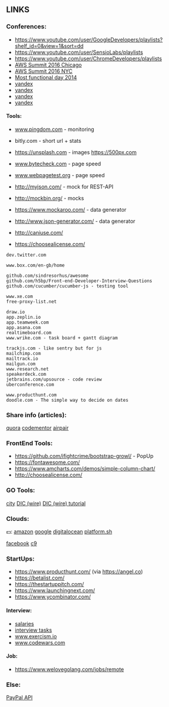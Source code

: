 LINKS
-

### Conferences:

* https://www.youtube.com/user/GoogleDevelopers/playlists?shelf_id=0&view=1&sort=dd
* https://www.youtube.com/user/SensioLabs/playlists
* https://www.youtube.com/user/ChromeDevelopers/playlists
* [AWS Summit 2016 Chicago](https://www.youtube.com/watch?v=Jvg_SsNyR00&list=PLhr1KZpdzukc2_5o7YTT7e2dlKBEKR1ez)
* [AWS Summit 2016 NYC](https://www.youtube.com/watch?v=b7yqd7z1RBQ&t=29s)
* [Most functional day 2014](http://frameworksdays.com/event/most-functional-day/page/program)
* [yandex](http://habrahabr.ru/company/yandex/blog/208120/)
* [yandex](http://habrahabr.ru/company/yandex/blog/208244/)
* [yandex](http://shad.yandex.ru/lectures/)
* [yandex](http://shad.yandex.ru/lectures/algorithms.xml)

#### Tools:

* www.pingdom.com - monitoring
* bitly.com - short url + stats
* https://unsplash.com - images
https://500px.com

* www.bytecheck.com - page speed
* www.webpagetest.org - page speed

* http://myjson.com/ - mock for REST-API
* http://mockbin.org/ - mocks
* https://www.mockaroo.com/ - data generator
* http://www.json-generator.com/ - data generator

* http://caniuse.com/
* https://choosealicense.com/

````
dev.twitter.com

www.box.com/en-gb/home

github.com/sindresorhus/awesome
github.com/h5bp/Front-end-Developer-Interview-Questions
github.com/cucumber/cucumber-js - testing tool

www.xe.com
free-proxy-list.net

draw.io
app.zeplin.io
app.teamweek.com
app.asana.com
realtimeboard.com
www.wrike.com - task board + gantt diagram

trackjs.com - like sentry but for js
mailchimp.com
mailtrack.io
mailgun.com
www.research.net
speakerdeck.com
jetbrains.com/upsource - code review
uberconference.com

www.producthunt.com
doodle.com - The simple way to decide on dates
````

### Share info (articles):

[quora](https://www.quora.com/)
[codementor](https://www.codementor.io/)
[airpair](https://www.airpair.com/)

### FrontEnd Tools:

* https://github.com/ifightcrime/bootstrap-growl/ - PopUp
* https://fontawesome.com/
* https://www.amcharts.com/demos/simple-column-chart/
* http://choosealicense.com/

### GO Tools:

[city](https://go-city.github.io/#/github.com/cn007b/monitoring)
[DIC (wire)](https://github.com/google/go-cloud/tree/master/wire)
[DIC (wire) tutorial](https://github.com/google/go-cloud/tree/master/samples/wire)

### Clouds:

💵:
[amazon](https://aws.amazon.com/)
[google](https://cloud.google.com/)
[digitalocean](https://www.digitalocean.com/)
[platform.sh](https://platform.sh/)

[facebook](https://code.facebook.com/projects/)
[c9](https://c9.io)

### StartUps:

* https://www.producthunt.com/ (via https://angel.co)
* https://betalist.com/
* https://thestartuppitch.com/
* https://www.launchingnext.com/
* https://www.ycombinator.com/

#### Interview:

* [salaries](https://www.levels.fyi/SE/Google/Facebook/Microsoft)
* [interview tasks](https://leetcode.com/problemset/top-interview-questions/)
* www.exercism.io
* www.codewars.com

#### Job:

* https://www.welovegolang.com/jobs/remote

### Else:

[PayPal API](https://developer.paypal.com/docs/api/)
